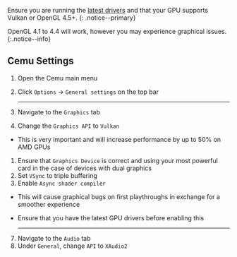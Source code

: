 Ensure you are running the [latest drivers](https://www.amd.com/en/support) and that your GPU supports Vulkan or OpenGL 4.5+.
{: .notice--primary}

 OpenGL 4.1 to 4.4 will work, however you may experience graphical issues.
 {:.notice--info}

## Cemu Settings

1. Open the Cemu main menu
1. Click `Options` -> `General settings` on the top bar

    ---

3. Navigate to the `Graphics` tab
1. Change the `Graphics API` to `Vulkan`
  - This is very important and will increase performance by up to 50% on AMD GPUs
1. Ensure that `Graphics Device` is correct and using your most powerful card in the case of devices with dual graphics
1. Set `VSync` to triple buffering
1. Enable `Async shader compiler`
  - This will cause graphical bugs on first playthroughs in exchange for a smoother experience
  - Ensure that you have the latest GPU drivers before enabling this

    ---

7. Navigate to the `Audio` tab
1. Under `General`, change `API` to `XAudio2`
